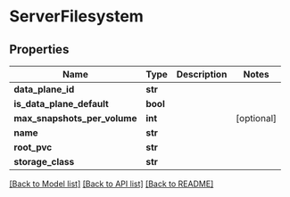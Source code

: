 # ServerFilesystem

## Properties
Name | Type | Description | Notes
------------ | ------------- | ------------- | -------------
**data_plane_id** | **str** |  | 
**is_data_plane_default** | **bool** |  | 
**max_snapshots_per_volume** | **int** |  | [optional] 
**name** | **str** |  | 
**root_pvc** | **str** |  | 
**storage_class** | **str** |  | 

[[Back to Model list]](../README.md#documentation-for-models) [[Back to API list]](../README.md#documentation-for-api-endpoints) [[Back to README]](../README.md)

